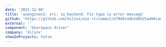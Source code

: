 ```yaml
---
date: '2021-12-08'
title: 'aienginev2: src: io_backend: Fix typo is error message'
github: 'https://github.com/Xilinx/aie-rt/commit/e7049c44b348525a404caecaaeb3a3235dc62e5e'
external: ''
component: 'Userspace driver'
company: 'Xilinx'
showInProjects: false
---
```

